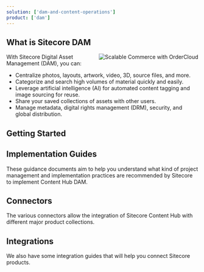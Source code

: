 ```yaml
---
solution: ['dam-and-content-operations']
product: ['dam']
---
```


## What is Sitecore DAM

<img src="/images/products/dam/complete-content-command.svg" alt="Scalable Commerce with OrderCloud" className="ml-4 inline w-1/3" align="right" />
With Sitecore Digital Asset Management (DAM), you can:

- Centralize photos, layouts, artwork, video, 3D, source files, and more.
- Categorize and search high volumes of material quickly and easily.
- Leverage artificial intelligence (AI) for automated content tagging and image sourcing for reuse.
- Share your saved collections of assets with other users.
- Manage metadata, digital rights management (DRM), security, and global distribution.

## Getting Started

<Row columns={3}>
<Link title="User Documentation" link="https://doc.sitecore.com/ch/en/users/42/content-hub/index-en.html" />
<Link title="Cloud Development" link="https://doc.sitecore.com/ch/en/developers/42/cloud-dev/index-en.html" />
<Link title="API Reference" link="https://doc.sitecore.com/ch/en/developers/42/api-reference/index-en.html" />
</Row>

<VideoPromo youTubeId="s-xJIqfC38o" title="Using Content Hub DAM" description="Jason St-Cyr and Thomas Desmond show how the DevRel team at Sitecore is using Sitecore Content Hub to review the videos they publish." className="clear-both" />

## Implementation Guides

These guidance documents aim to help you understand what kind of project management and implementation practices are recommended by Sitecore to implement Content Hub DAM.
<Row columns={3}>

  <Article title="Project Management guidance deck" imageUrl="https://sitecorecontenthub.stylelabs.cloud/api/public/content/ed97a25f96fd47b28aa7b98b3905f88e?v=981d4f4c" link="https://sitecorecontenthub.stylelabs.cloud/api/public/content/3d0f15e8f0854dae93d8c250da2b2a01?v=ba3409eb" hideLinkText="true" />
  <Article title="Estimation guidance document" imageUrl="/images/file-excel-chdam-planning.webp" link="https://sitecorecontenthub.stylelabs.cloud/api/public/content/ffc87f540d414277b78b92955d2ba5aa?v=b57a14d0" hideLinkText="true" />
  <Article title="Pre-Implementation Questionaire" imageUrl="/images/file-word-chdam.webp" link="https://sitecorecontenthub.stylelabs.cloud/api/public/content/94eaa2c17f4641c0ae0ec59475b39a0c?v=011b199c" hideLinkText="true" />

</Row>

## Connectors

The various connectors allow the integration of Sitecore Content Hub with different major product collections.

<Row columns={2}>
<Article title="Sitecore Connect for Sitecore DAM" description="Sitecore Connect for Sitecore DAM allows users to browse, search and insert digital assets from Sitecore Content Hub directly within Sitecore's Content and Experience editing tools." link="https://doc.sitecore.com/xp/en/developers/connect-for-ch/50/connect-for-content-hub/sitecore-connect-for-content-hub---dam.html" />
<Article title="Sitecore Connect for Creative Cloud" description="Sitecore Connect for Creative Cloud is a powerful extension that connects Sitecore Content Hub with Adobe Creative Cloud tools and enables direct linking to stored assets." link="https://doc.sitecore.com/ch/en/users/latest/content-hub/cloud-introduction.html" />
<Article title="Sitecore Connect for Salesforce" description="Sitecore Connect for Salesforce allows users to to include assets from Sitecore Content Hub in Salesforce Marketing Cloud Email App." link="https://doc.sitecore.com/ch/en/users/latest/content-hub/cloud-overview.html" />
<Article title="Generic connectors" description="Several generic connectors (Drupal, Youtube, Wordpress that can be used as they are or customized to be used with similar products." link="https://doc.sitecore.com/ch/en/developers/latest/cloud-dev/connectors.html" />
</Row>

## Integrations

We also have some integration guides that will help you connect Sitecore products.
<Row columns={2}>

<Link title="Integrating Sitecore Content Hub with Sitecore Send" link="/learn/integrations/send-ch" />
<Link title="Integrating Sitecore Content Hub with Salesforce Commerce Cloud" link="https://doc.sitecore.com/ch/en/developers/latest/cloud-dev/salesforce-commerce-connector.html" />
</Row>
